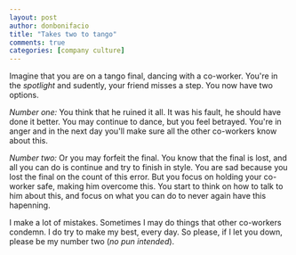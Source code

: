 ```yaml
---
layout: post
author: donbonifacio
title: "Takes two to tango"
comments: true
categories: [company culture]
---
```


Imagine that you are on a tango final, dancing with a co-worker. You're in the
_spotlight_ and sudently, your friend misses a step. You now have two options.

<!-- more -->

*Number one:* You think that he ruined it all. It was his fault, he should have done it better.
You may continue to dance, but you feel betrayed. You're in anger and in the next
day you'll make sure all the other co-workers know about this.

*Number two:* Or you may forfeit the final. You know that the final is lost, and all you can do
is continue and try to finish in style. You are sad because you lost the final on
the count of this error. But you focus on holding your co-worker safe, making him
overcome this. You start to think on how to talk to him about this, and focus on
what you can do to never again have this hapenning.

I make a lot of mistakes. Sometimes I may do things that other co-workers condemn.
I do try to make my best, every day. So please, if I let you down, please be
my number two (_no pun intended_).
